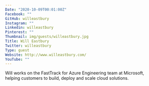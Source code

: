 ```yaml
---
Date: "2020-10-09T00:01:00Z"
Facebook: ""
GitHub: willeastbury
Instagram: ""
Linkedin: willeastbury
Pinterest: ""
Thumbnail: img/guests/willeastbury.jpg
Title: Will Eastbury
Twitter: willeastbury
Type: guest
Website: http://www.willeastbury.com/
YouTube: ""
---
```

Will works on the FastTrack for Azure Engineering team at Microsoft, helping customers to build, deploy and scale cloud solutions.